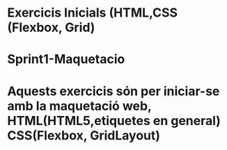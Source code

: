 
# Exercicis Inicials (HTML,CSS (Flexbox, Grid)
# Sprint1-Maquetacio

# Aquests exercicis són per iniciar-se amb la maquetació web, HTML(HTML5,etiquetes en general) CSS(Flexbox, GridLayout)

